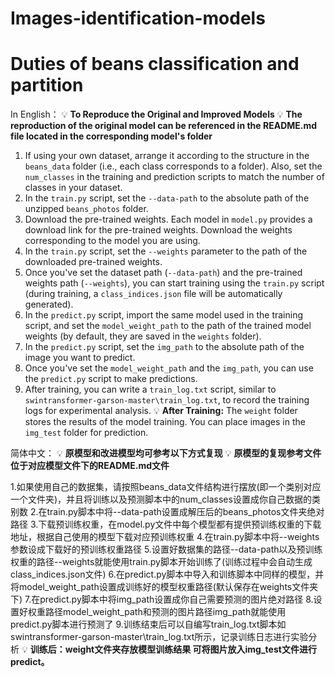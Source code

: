 # Images-identification-models
# Duties of beans classification and partition


In English：
💡 **To Reproduce the Original and Improved Models**
💡 **The reproduction of the original model can be referenced in the README.md file located in the corresponding model's folder**

1. If using your own dataset, arrange it according to the structure in the `beans_data` folder (i.e., each class corresponds to a folder). Also, set the `num_classes` in the training and prediction scripts to match the number of classes in your dataset.
2. In the `train.py` script, set the `--data-path` to the absolute path of the unzipped `beans_photos` folder.
3. Download the pre-trained weights. Each model in `model.py` provides a download link for the pre-trained weights. Download the weights corresponding to the model you are using.
4. In the `train.py` script, set the `--weights` parameter to the path of the downloaded pre-trained weights.
5. Once you've set the dataset path (`--data-path`) and the pre-trained weights path (`--weights`), you can start training using the `train.py` script (during training, a `class_indices.json` file will be automatically generated).
6. In the `predict.py` script, import the same model used in the training script, and set the `model_weight_path` to the path of the trained model weights (by default, they are saved in the `weights` folder).
7. In the `predict.py` script, set the `img_path` to the absolute path of the image you want to predict.
8. Once you've set the `model_weight_path` and the `img_path`, you can use the `predict.py` script to make predictions.
9. After training, you can write a `train_log.txt` script, similar to `swintransformer-garson-master\train_log.txt`, to record the training logs for experimental analysis.
💡 **After Training:** The `weight` folder stores the results of the model training. You can place images in the `img_test` folder for prediction.


简体中文：
💡 **原模型和改进模型均可参考以下方式复现**
💡 **原模型的复现参考文件位于对应模型文件下的README.md文件**

1.如果使用自己的数据集，请按照beans_data文件结构进行摆放(即一个类别对应一个文件夹)，并且将训练以及预测脚本中的num_classes设置成你自己数据的类别数
2.在train.py脚本中将--data-path设置成解压后的beans_photos文件夹绝对路径
3.下载预训练权重，在model.py文件中每个模型都有提供预训练权重的下载地址，根据自己使用的模型下载对应预训练权重
4.在train.py脚本中将--weights参数设成下载好的预训练权重路径
5.设置好数据集的路径--data-path以及预训练权重的路径--weights就能使用train.py脚本开始训练了(训练过程中会自动生成class_indices.json文件)
6.在predict.py脚本中导入和训练脚本中同样的模型，并将model_weight_path设置成训练好的模型权重路径(默认保存在weights文件夹下)
7.在predict.py脚本中将img_path设置成你自己需要预测的图片绝对路径
8.设置好权重路径model_weight_path和预测的图片路径img_path就能使用predict.py脚本进行预测了
9.训练结束后可以自编写train_log.txt脚本如swintransformer-garson-master\train_log.txt所示，记录训练日志进行实验分析
💡 **训练后：weight文件夹存放模型训练结果  可将图片放入img_test文件进行predict。**

